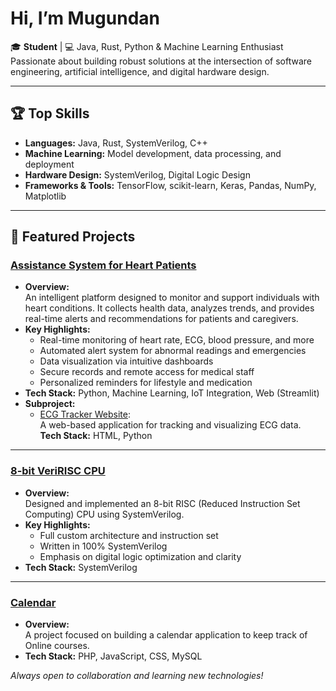 #  Hi, I’m Mugundan

🎓 **Student** | 💻 Java, Rust, Python & Machine Learning Enthusiast  
Passionate about building robust solutions at the intersection of software engineering, artificial intelligence, and digital hardware design.

---

## 🏆 Top Skills

- **Languages:** Java, Rust, SystemVerilog, C++
- **Machine Learning:** Model development, data processing, and deployment
- **Hardware Design:** SystemVerilog, Digital Logic Design
- **Frameworks & Tools:** TensorFlow, scikit-learn, Keras, Pandas, NumPy, Matplotlib

---

## 🚀 Featured Projects

### [Assistance System for Heart Patients](https://github.com/Mugundankalyan/assistance_system_for_heart_patients)
- **Overview:**  
  An intelligent platform designed to monitor and support individuals with heart conditions. It collects health data, analyzes trends, and provides real-time alerts and recommendations for patients and caregivers.
- **Key Highlights:**
  - Real-time monitoring of heart rate, ECG, blood pressure, and more
  - Automated alert system for abnormal readings and emergencies
  - Data visualization via intuitive dashboards
  - Secure records and remote access for medical staff
  - Personalized reminders for lifestyle and medication
- **Tech Stack:** Python, Machine Learning, IoT Integration, Web (Streamlit)
- **Subproject:**  
  - [ECG Tracker Website](https://github.com/Mugundankalyan/ecg_tracker_website):  
    A web-based application for tracking and visualizing ECG data.  
    **Tech Stack:** HTML, Python

---

### [8-bit VeriRISC CPU](https://github.com/Mugundankalyan/8-bit-VeriRISC-cpu)
- **Overview:**  
  Designed and implemented an 8-bit RISC (Reduced Instruction Set Computing) CPU using SystemVerilog.
- **Key Highlights:**
  - Full custom architecture and instruction set
  - Written in 100% SystemVerilog
  - Emphasis on digital logic optimization and clarity
- **Tech Stack:** SystemVerilog

---
### [Calendar](https://github.com/Mugundankalyan/calendar)
- **Overview:**  
  A project focused on building a calendar application to keep track of Online courses.  
- **Tech Stack:** PHP, JavaScript, CSS, MySQL

_Always open to collaboration and learning new technologies!_
